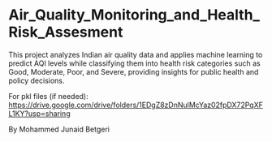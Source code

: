 # Air_Quality_Monitoring_and_Health_Risk_Assesment
This project analyzes Indian air quality data and applies machine learning to predict AQI levels while classifying them into health risk categories such as Good, Moderate, Poor, and Severe, providing insights for public health and policy decisions.

For pkl files (if needed):
https://drive.google.com/drive/folders/1EDgZ8zDnNulMcYaz02fpDX72PqXFL1KY?usp=sharing

By Mohammed Junaid Betgeri
